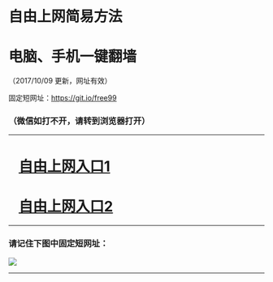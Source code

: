 ﻿# 自由上网简易方法

# 电脑、手机一键翻墙

（2017/10/09 更新，网址有效）

固定短网址：https://git.io/free99

### （微信如打不开，请转到浏览器打开）


***





# &nbsp;&nbsp; <a href="http://ft2360831484.fwq-tz-1001.info/fwqtz01.html?t=100900120275 " target="_blank">自由上网入口1</a>
# &nbsp;&nbsp; <a href="http://ft1322913557.fwq-tz-1002.info/fwqtz02.html?t=100900129178 " target="_blank">自由上网入口2</a>
***

### 请记住下图中固定短网址：

<img src="https://s3-us-west-2.amazonaws.com/fwq-1001/yjfq-20170905okok.png" /> 


***

